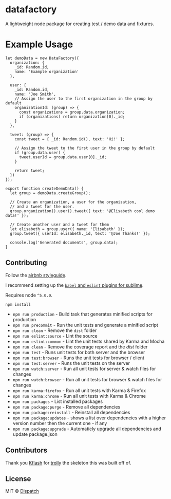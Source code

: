 # datafactory

A lightweight node package for creating test / demo data and fixtures.

# Example Usage

````
let demoData = new DataFactory({
  organization: {
    _id: Random.id,
    name: 'Example organization'
  },

  user: {
    _id: Random.id,
    name: 'Joe Smith',
    // Assign the user to the first organization in the group by default
    organizationId: (group) => {
      const organizations = group.data.organization;
      if (organizations) return organization[0]._id;
    }
  },

  tweet: (group) => {
    const tweet = { _id: Random.id(), text: 'Hi!' };

    // Assign the tweet to the first user in the group by default
    if (group.data.user) {
      tweet.userId = group.data.user[0]._id;
    }

    return tweet;
  })
});

export function createDemoData() {
  let group = demoData.createGroup();
  
  // Create an organization, a user for the organization, 
  // and a tweet for the user.
  group.organization().user().tweet({ text: '@Elisabeth cool demo data!' });

  // Create another user and a tweet for them
  let elisabeth = group.user({ name: 'Elisabeth' });
  group.tweet({ userId: elisabeth._id, text: '@Joe Thanks!' });

  console.log('Generated documents', group.data);
}
````

## Contributing

Follow the [airbnb styleguide](https://github.com/airbnb/javascript#ecmascript-6-styles).

I recommend setting up the [`babel` and `eslint` plugins for sublime](http://jonathancreamer.com/setup-eslint-with-es6-in-sublime-text).

Requires node `^5.0.0`.

```
npm install 
```

* `npm run production` - Build task that generates minified scripts for production
* `npm run precommit` - Run the unit tests and generate a minified script
* `npm run clean` - Remove the `dist` folder
* `npm run eslint:source` - Lint the source
* `npm run eslint:common` - Lint the unit tests shared by Karma and Mocha
* `npm run clean` - Remove the coverage report and the *dist* folder
* `npm run test` - Runs unit tests for both server and the browser
* `npm run test:browser` - Runs the unit tests for browser / client
* `npm run test:server` - Runs the unit tests on the server
* `npm run watch:server` - Run all unit tests for server & watch files for changes
* `npm run watch:browser` - Run all unit tests for browser & watch files for changes
* `npm run karma:firefox` - Run all unit tests with Karma & Firefox
* `npm run karma:chrome` - Run all unit tests with Karma & Chrome
* `npm run packages` - List installed packages
* `npm run package:purge` - Remove all dependencies
* `npm run package:reinstall` - Reinstall all dependencies
* `npm run package:updates` - shows a list over dependencies with a higher version number then the current one - if any 
* `npm run package:upgrade` - Automaticly upgrade all dependencies and update package.json

## Contributors

Thank you [Kflash](https://github.com/Kflash) for [trolly](https://github.com/Kflash/trolly) the skeleton this was built off of.

## License
MIT © [Dispatch](https://github.com/dispatchme)
